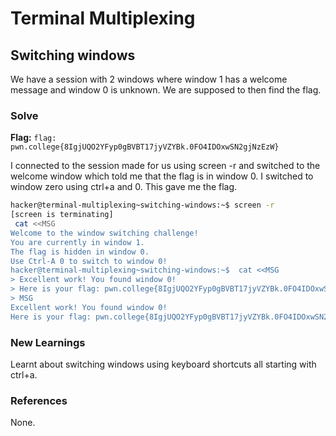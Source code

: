# Terminal Multiplexing

## Switching windows
We have a session with 2 windows where window 1 has a welcome message and window 0 is unknown. We are supposed to then find the flag. 

### Solve
**Flag:** `flag: pwn.college{8IgjUQO2YFyp0gBVBT17jyVZYBk.0FO4IDOxwSN2gjNzEzW}`

I connected to the session made for us using screen -r and switched to the welcome window which told me that the flag is in window 0. I switched to window zero using ctrl+a and 0. This gave me the flag. 
```bash
hacker@terminal-multiplexing~switching-windows:~$ screen -r
[screen is terminating]
 cat <<MSG
Welcome to the window switching challenge!
You are currently in window 1.
The flag is hidden in window 0.
Use Ctrl-A 0 to switch to window 0!
hacker@terminal-multiplexing~switching-windows:~$  cat <<MSG
> Excellent work! You found window 0!
> Here is your flag: pwn.college{8IgjUQO2YFyp0gBVBT17jyVZYBk.0FO4IDOxwSN2gjNzEzW}
> MSG
Excellent work! You found window 0!
Here is your flag: pwn.college{8IgjUQO2YFyp0gBVBT17jyVZYBk.0FO4IDOxwSN2gjNzEzW}
```

### New Learnings
Learnt about switching windows using keyboard shortcuts all starting with ctrl+a. 

### References 
None.
